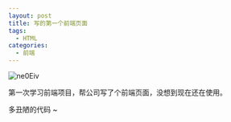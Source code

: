 ```yaml
---
layout: post
title: 写的第一个前端页面
tags:
  - HTML
categories:
  - 前端
---
```


![ne0Eiv](http://ipic-typora-samzong.oss-cn-qingdao.aliyuncs.com//uPic/ne0Eiv.png)

第一次学习前端项目，帮公司写了个前端页面，没想到现在还在使用。

多丑陋的代码 ~
